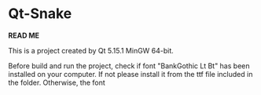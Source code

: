 # Qt-Snake
**READ ME**

This is a project created by Qt 5.15.1 MinGW 64-bit.

Before build and run the project, check if font "BankGothic Lt Bt" has been installed on your computer. If not please install it from the ttf file included in the folder.  Otherwise, the font 
